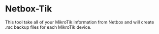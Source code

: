 # Netbox-Tik
This tool take all of your MikroTik information from Netbox and will create .rsc backup files for each MikroTik device.
